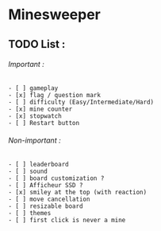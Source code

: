 # Minesweeper

## TODO List :
  ###### Important :
    - [ ] gameplay
    - [x] flag / question mark
    - [ ] difficulty (Easy/Intermediate/Hard)
    - [x] mine counter
    - [x] stopwatch
    - [ ] Restart button
  ###### Non-important :
    - [ ] leaderboard
    - [ ] sound
    - [ ] board customization ?
    - [ ] Afficheur SSD ?
    - [x] smiley at the top (with reaction)
    - [ ] move cancellation
    - [ ] resizable board
    - [ ] themes
    - [ ] first click is never a mine